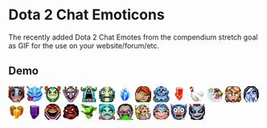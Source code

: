 Dota 2 Chat Emoticons
====================

The recently added Dota 2 Chat Emotes from the compendium stretch goal as GIF for the use on your website/forum/etc.

## Demo

![:blush:](assets/images/blush.gif)
![:cheeky:](assets/images/cheeky.gif)
![:cool:](assets/images/cool.gif)
![:crazy:](assets/images/crazy.gif)
![:cry:](assets/images/cry.gif)
![:disapprove:](assets/images/disapprove.gif)
![:doubledamage:](assets/images/doubledamage.gif)
![:facepalm:](assets/images/facepalm.gif)
![:happytears:](assets/images/happytears.gif)
![:haste:](assets/images/haste.gif)
![:hex:](assets/images/hex.gif)
![:highfive:](assets/images/highfive.gif)
![:huh:](assets/images/huh.gif)
![:hush:](assets/images/hush.gif)
![:illusion:](assets/images/illusion.gif)
![:invisibility:](assets/images/invisibility.gif)
![:laugh:](assets/images/laugh.gif)
![:rage:](assets/images/rage.gif)
![:regeneration:](assets/images/regeneration.gif)
![:sad:](assets/images/sad.gif)
![:sick:](assets/images/sick.gif)
![:sleeping:](assets/images/sleeping.gif)
![:smile:](assets/images/smile.gif)
![:surprise:](assets/images/surprise.gif)
![:wink:](assets/images/wink.gif)